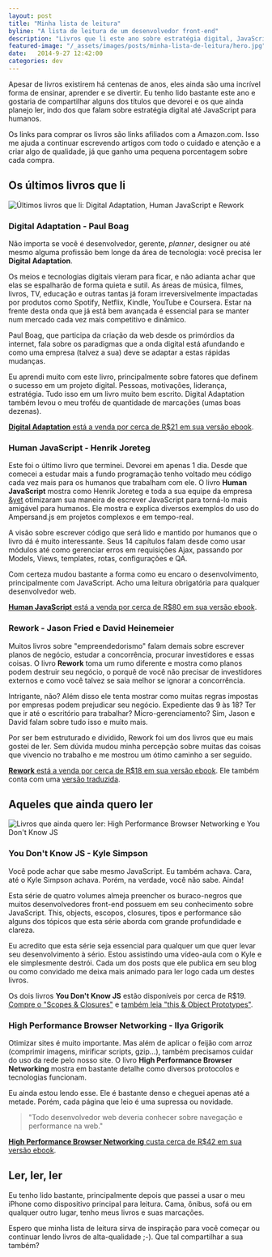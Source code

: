 ```yaml
---
layout: post
title: "Minha lista de leitura"
byline: "A lista de leitura de um desenvolvedor front-end"
description: "Livros que li este ano sobre estratégia digital, JavaScript e empresas, além de alguns que ainda quero ler"
featured-image: "/_assets/images/posts/minha-lista-de-leitura/hero.jpg"
date:   2014-9-27 12:42:00
categories: dev
---
```


Apesar de livros existirem há centenas de anos, eles ainda são uma incrível forma de ensinar, aprender e se divertir. Eu tenho lido bastante este ano e gostaria de compartilhar alguns dos títulos que devorei e os que ainda planejo ler, indo dos que falam sobre estratégia digital até JavaScript para humanos.

<!--more-->

Os links para comprar os livros são links afiliados com a Amazon.com. Isso me ajuda a continuar escrevendo artigos com todo o cuidado e atenção e a criar algo de qualidade, já que ganho uma pequena porcentagem sobre cada compra.

## Os últimos livros que li

<p class="element element--wide">
    <img src="{{ site.baseurl }}/_assets/images/posts/minha-lista-de-leitura/read.jpg" alt="Últimos livros que li: Digital Adaptation, Human JavaScript e Rework">
</p>

### Digital Adaptation - Paul Boag
Não importa se você é desenvolvedor, gerente, *planner*, designer ou até mesmo alguma profissão bem longe da área de tecnologia: você precisa ler **Digital Adaptation**.

Os meios e tecnologias digitais vieram para ficar, e não adianta achar que elas se espalharão de forma quieta e sutil. As áreas de música, filmes, livros, TV, educação e outras tantas já foram irreversivelmente impactadas por produtos como Spotify, Netflix, Kindle, YouTube e Coursera. Estar na frente desta onda que já está bem avançada é essencial para se manter num mercado cada vez mais competitivo e dinâmico.

Paul Boag, que participa da criação da web desde os primórdios da internet, fala sobre os paradigmas que a onda digital está afundando e como uma empresa (talvez a sua) deve se adaptar a estas rápidas mudanças.

Eu aprendi muito com este livro, principalmente sobre fatores que definem o sucesso em um projeto digital. Pessoas, motivações, liderança, estratégia. Tudo isso em um livro muito bem escrito. Digital Adaptation também levou o meu troféu de quantidade de marcações (umas boas dezenas).

[**Digital Adaptation** está a venda por cerca de R$21 em sua versão ebook](http://www.amazon.com.br/gp/product/B00IOJ3MWC/ref=as_li_qf_sp_asin_tl?ie=UTF8&camp=1789&creative=9325&creativeASIN=B00IOJ3MWC&linkCode=as2&tag=hugbes-20).

### Human JavaScript - Henrik Joreteg
Este foi o último livro que terminei. Devorei em apenas 1 dia. Desde que comecei a estudar mais a fundo programação tenho voltado meu código cada vez mais para os humanos que trabalham com ele. O livro **Human JavaScript** mostra como Henrik Joreteg e toda a sua equipe da empresa [&yet](https://andyet.com) otimizaram sua maneira de escrever JavaScript para torná-lo mais amigável para humanos. Ele mostra e explica diversos exemplos do uso do Ampersand.js em projetos complexos e em tempo-real.

A visão sobre escrever código que será lido e mantido por humanos que o livro dá é muito interessante. Seus 14 capítulos falam desde como usar módulos até como gerenciar erros em requisições Ajax, passando por Models, Views, templates, rotas, configurações e QA.

Com certeza mudou bastante a forma como eu encaro o desenvolvimento, principalmente com JavaScript. Acho uma leitura obrigatória para qualquer desenvolvedor web.

[**Human JavaScript** está a venda por cerca de R$80 em sua versão ebook](http://www.amazon.com.br/gp/product/B00G9FGHFW/ref=as_li_qf_sp_asin_il_tl?ie=UTF8&camp=1789&creative=9325&creativeASIN=B00G9FGHFW&linkCode=as2&tag=hugbes-20).

### Rework - Jason Fried e David Heinemeier
Muitos livros sobre "empreendedorismo" falam demais sobre escrever planos de negócio, estudar a concorrência, procurar investidores e essas coisas. O livro **Rework** toma um rumo diferente e mostra como planos podem destruir seu negócio, o porquê de você não precisar de investidores externos e como você talvez se saia melhor se ignorar a concorrência.

Intrigante, não? Além disso ele tenta mostrar como muitas regras impostas por empresas podem prejudicar seu negócio. Expediente das 9 às 18? Ter que ir até o escritório para trabalhar? Micro-gerenciamento? Sim, Jason e David falam sobre tudo isso e muito mais.

Por ser bem estruturado e dividido, Rework foi um dos livros que eu mais gostei de ler. Sem dúvida mudou minha percepção sobre muitas das coisas que vivencio no trabalho e me mostrou um ótimo caminho a ser seguido.

[**Rework** está a venda por cerca de R$18 em sua versão ebook](http://www.amazon.com.br/gp/product/B002MUAJ2A/ref=as_li_qf_sp_asin_il_tl?ie=UTF8&camp=1789&creative=9325&creativeASIN=B002MUAJ2A&linkCode=as2&tag=hugbes-20). Ele também conta com uma [versão traduzida](http://www.amazon.com.br/gp/product/B00A3CSMZK/ref=as_li_qf_sp_asin_il_tl?ie=UTF8&camp=1789&creative=9325&creativeASIN=B00A3CSMZK&linkCode=as2&tag=hugbes-20 "Versão traduzida de Rework à venda").

## Aqueles que ainda quero ler

<p class="element element--wide">
    <img src="{{ site.baseurl }}/_assets/images/posts/minha-lista-de-leitura/to-read.jpg" alt="Livros que ainda quero ler: High Performance Browser Networking e You Don't Know JS">
</p>

### You Don't Know JS - Kyle Simpson
Você pode achar que sabe mesmo JavaScript. Eu também achava. Cara, até o Kyle Simpson achava. Porém, na verdade, você não sabe. Ainda!

Esta série de quatro volumes almeja preencher os buraco-negros que muitos desenvolvedores front-end possuem em seu conhecimento sobre JavaScript. This, objects, escopos, closures, tipos e performance são alguns dos tópicos que esta série aborda com grande profundidade e clareza.

Eu acredito que esta série seja essencial para qualquer um que quer levar seu desenvolvimento à sério. Estou assistindo uma vídeo-aula com o Kyle e ele simplesmente destrói. Cada um dos posts que ele publica em seu blog ou como convidado me deixa mais animado para ler logo cada um destes livros.

Os dois livros **You Don't Know JS** estão disponíveis por cerca de R$19. [Compre o "Scopes & Closures"](http://www.amazon.com.br/gp/product/B00IV3J2A2/ref=as_li_qf_sp_asin_il_tl?ie=UTF8&camp=1789&creative=9325&creativeASIN=B00IV3J2A2&linkCode=as2&tag=hugbes-20) e [também leia "this & Object Prototypes"](http://www.amazon.com.br/gp/product/B00LPUIB9G/ref=as_li_qf_sp_asin_il_tl?ie=UTF8&camp=1789&creative=9325&creativeASIN=B00LPUIB9G&linkCode=as2&tag=hugbes-20).

### High Performance Browser Networking - Ilya Grigorik
Otimizar sites é muito importante. Mas além de aplicar o feijão com arroz (comprimir imagens, mirificar scripts, gzip…), também precisamos cuidar do uso da rede pelo nosso site. O livro **High Performance Browser Networking** mostra em bastante detalhe como diversos protocolos e tecnologias funcionam.

Eu ainda estou lendo esse. Ele é bastante denso e cheguei apenas até a metade. Porém, cada página que leio é uma supressa ou novidade.

<blockquote class="pullquote">"Todo desenvolvedor web deveria conhecer sobre navegação e performance na web."</blockquote>

[**High Performance Browser Networking** custa cerca de R$42 em sua versão ebook](http://www.amazon.com.br/gp/product/B00FM0OC4S/ref=as_li_qf_sp_asin_il_tl?ie=UTF8&camp=1789&creative=9325&creativeASIN=B00FM0OC4S&linkCode=as2&tag=hugbes-20).

## Ler, ler, ler
Eu tenho lido bastante, principalmente depois que passei a usar o meu iPhone como dispositivo principal para leitura. Cama, ônibus, sofá ou em qualquer outro lugar, tenho meus livros e suas marcações.

Espero que minha lista de leitura sirva de inspiração para você começar ou continuar lendo livros de alta-qualidade ;-). Que tal compartilhar a sua também?
